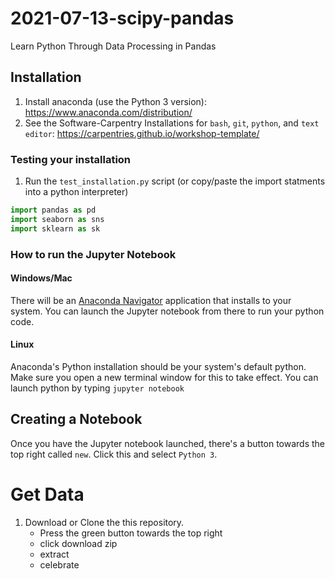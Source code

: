 # 2021-07-13-scipy-pandas
Learn Python Through Data Processing in Pandas

## Installation

1. Install anaconda (use the Python 3 version): https://www.anaconda.com/distribution/
2. See the Software-Carpentry Installations for `bash`, `git`, `python`, and `text editor`:   https://carpentries.github.io/workshop-template/

### Testing your installation

1. Run the `test_installation.py` script (or copy/paste the import statments into a python interpreter)

```python
import pandas as pd
import seaborn as sns
import sklearn as sk
```

### How to run the Jupyter Notebook

#### Windows/Mac

There will be an [Anaconda Navigator](https://docs.continuum.io/anaconda/navigator/) application that installs to your system.
You can launch the Jupyter notebook from there to run your python code.

#### Linux

Anaconda's Python installation should be your system's default python.
Make sure you open a new terminal window for this to take effect.
You can launch python by typing `jupyter notebook`

## Creating a Notebook

Once you have the Jupyter notebook launched, there's a button towards the top right called `new`.
Click this and select `Python 3`.

# Get Data

1. Download or Clone the this repository.
    - Press the green button towards the top right
    - click download zip
    - extract
    - celebrate
